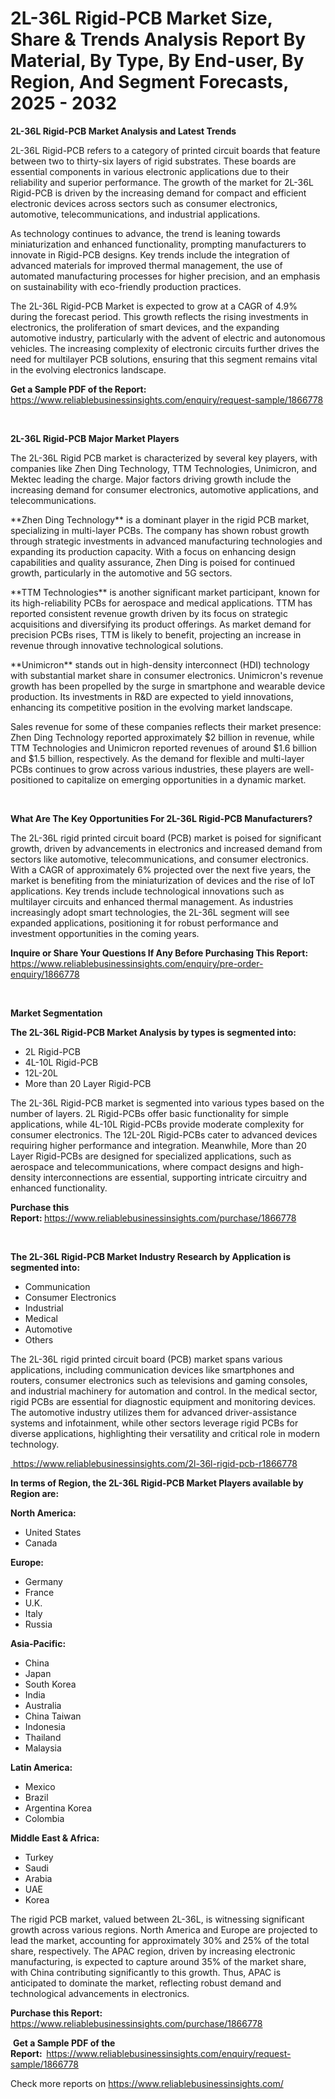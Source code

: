 <p><h1>2L-36L Rigid-PCB Market Size, Share & Trends Analysis Report By Material, By Type, By End-user, By Region, And Segment Forecasts, 2025 - 2032</h1></p><p><strong>2L-36L Rigid-PCB Market Analysis and Latest Trends</strong></p>
<p><p>2L-36L Rigid-PCB refers to a category of printed circuit boards that feature between two to thirty-six layers of rigid substrates. These boards are essential components in various electronic applications due to their reliability and superior performance. The growth of the market for 2L-36L Rigid-PCB is driven by the increasing demand for compact and efficient electronic devices across sectors such as consumer electronics, automotive, telecommunications, and industrial applications.</p><p>As technology continues to advance, the trend is leaning towards miniaturization and enhanced functionality, prompting manufacturers to innovate in Rigid-PCB designs. Key trends include the integration of advanced materials for improved thermal management, the use of automated manufacturing processes for higher precision, and an emphasis on sustainability with eco-friendly production practices.</p><p>The 2L-36L Rigid-PCB Market is expected to grow at a CAGR of 4.9% during the forecast period. This growth reflects the rising investments in electronics, the proliferation of smart devices, and the expanding automotive industry, particularly with the advent of electric and autonomous vehicles. The increasing complexity of electronic circuits further drives the need for multilayer PCB solutions, ensuring that this segment remains vital in the evolving electronics landscape.</p></p>
<p><strong>Get a Sample PDF of the Report:&nbsp;</strong> <a href="https://www.reliablebusinessinsights.com/enquiry/request-sample/1866778?utm_campaign=3359&utm_medium=2&utm_source=Github&utm_content=ia&utm_term=07042025&utm_id=2l-36l-rigid-pcb">https://www.reliablebusinessinsights.com/enquiry/request-sample/1866778</a></p>
<p>&nbsp;</p>
<p><strong>2L-36L Rigid-PCB Major Market Players</strong></p>
<p><p>The 2L-36L Rigid PCB market is characterized by several key players, with companies like Zhen Ding Technology, TTM Technologies, Unimicron, and Mektec leading the charge. Major factors driving growth include the increasing demand for consumer electronics, automotive applications, and telecommunications.</p><p>**Zhen Ding Technology** is a dominant player in the rigid PCB market, specializing in multi-layer PCBs. The company has shown robust growth through strategic investments in advanced manufacturing technologies and expanding its production capacity. With a focus on enhancing design capabilities and quality assurance, Zhen Ding is poised for continued growth, particularly in the automotive and 5G sectors. </p><p>**TTM Technologies** is another significant market participant, known for its high-reliability PCBs for aerospace and medical applications. TTM has reported consistent revenue growth driven by its focus on strategic acquisitions and diversifying its product offerings. As market demand for precision PCBs rises, TTM is likely to benefit, projecting an increase in revenue through innovative technological solutions.</p><p>**Unimicron** stands out in high-density interconnect (HDI) technology with substantial market share in consumer electronics. Unimicron's revenue growth has been propelled by the surge in smartphone and wearable device production. Its investments in R&D are expected to yield innovations, enhancing its competitive position in the evolving market landscape.</p><p>Sales revenue for some of these companies reflects their market presence: Zhen Ding Technology reported approximately $2 billion in revenue, while TTM Technologies and Unimicron reported revenues of around $1.6 billion and $1.5 billion, respectively. As the demand for flexible and multi-layer PCBs continues to grow across various industries, these players are well-positioned to capitalize on emerging opportunities in a dynamic market.</p></p>
<p>&nbsp;</p>
<p><strong>What Are The Key Opportunities For 2L-36L Rigid-PCB Manufacturers?</strong></p>
<p><p>The 2L-36L rigid printed circuit board (PCB) market is poised for significant growth, driven by advancements in electronics and increased demand from sectors like automotive, telecommunications, and consumer electronics. With a CAGR of approximately 6% projected over the next five years, the market is benefiting from the miniaturization of devices and the rise of IoT applications. Key trends include technological innovations such as multilayer circuits and enhanced thermal management. As industries increasingly adopt smart technologies, the 2L-36L segment will see expanded applications, positioning it for robust performance and investment opportunities in the coming years.</p></p>
<p><strong>Inquire or Share Your Questions If Any Before Purchasing This Report:</strong> <a href="https://www.reliablebusinessinsights.com/enquiry/pre-order-enquiry/1866778?utm_campaign=3359&utm_medium=2&utm_source=Github&utm_content=ia&utm_term=07042025&utm_id=2l-36l-rigid-pcb">https://www.reliablebusinessinsights.com/enquiry/pre-order-enquiry/1866778</a></p>
<p>&nbsp;</p>
<p><strong>Market Segmentation</strong></p>
<p><strong>The 2L-36L Rigid-PCB Market Analysis by types is segmented into:</strong></p>
<p><ul><li>2L Rigid-PCB</li><li>4L-10L Rigid-PCB</li><li>12L-20L</li><li>More than 20 Layer Rigid-PCB</li></ul></p>
<p><p>The 2L-36L Rigid-PCB market is segmented into various types based on the number of layers. 2L Rigid-PCBs offer basic functionality for simple applications, while 4L-10L Rigid-PCBs provide moderate complexity for consumer electronics. The 12L-20L Rigid-PCBs cater to advanced devices requiring higher performance and integration. Meanwhile, More than 20 Layer Rigid-PCBs are designed for specialized applications, such as aerospace and telecommunications, where compact designs and high-density interconnections are essential, supporting intricate circuitry and enhanced functionality.</p></p>
<p><strong>Purchase this Report:&nbsp;</strong><a href="https://www.reliablebusinessinsights.com/purchase/1866778?utm_campaign=3359&utm_medium=2&utm_source=Github&utm_content=ia&utm_term=07042025&utm_id=2l-36l-rigid-pcb">https://www.reliablebusinessinsights.com/purchase/1866778</a></p>
<p>&nbsp;</p>
<p><strong>The 2L-36L Rigid-PCB Market Industry Research by Application is segmented into:</strong></p>
<p><ul><li>Communication</li><li>Consumer Electronics</li><li>Industrial</li><li>Medical</li><li>Automotive</li><li>Others</li></ul></p>
<p><p>The 2L-36L rigid printed circuit board (PCB) market spans various applications, including communication devices like smartphones and routers, consumer electronics such as televisions and gaming consoles, and industrial machinery for automation and control. In the medical sector, rigid PCBs are essential for diagnostic equipment and monitoring devices. The automotive industry utilizes them for advanced driver-assistance systems and infotainment, while other sectors leverage rigid PCBs for diverse applications, highlighting their versatility and critical role in modern technology.</p></p>
<p><a href="https://www.reliablebusinessinsights.com/2l-36l-rigid-pcb-r1866778?utm_campaign=3359&utm_medium=2&utm_source=Github&utm_content=ia&utm_term=07042025&utm_id=2l-36l-rigid-pcb">&nbsp;https://www.reliablebusinessinsights.com/2l-36l-rigid-pcb-r1866778</a></p>
<p><strong>In terms of Region, the 2L-36L Rigid-PCB Market Players available by Region are:</strong></p>
<p>
    <p> <strong> North America: </strong>
        <ul>
            <li>United States</li>
            <li>Canada</li>
        </ul>
        </p> 
    <p> <strong> Europe: </strong>
        <ul>
            <li>Germany</li>
            <li>France</li>
            <li>U.K.</li>
            <li>Italy</li>
            <li>Russia</li>
        </ul>
        </p> 
    <p> <strong> Asia-Pacific: </strong>
        <ul>
            <li>China</li>
            <li>Japan</li>
            <li>South Korea</li>
            <li>India</li>
            <li>Australia</li>
            <li>China Taiwan</li>
            <li>Indonesia</li>
            <li>Thailand</li>
            <li>Malaysia</li>
        </ul>
        </p> 
    <p> <strong> Latin America: </strong>
        <ul>
            <li>Mexico</li>
            <li>Brazil</li>
            <li>Argentina Korea</li>
            <li>Colombia</li>
        </ul>
        </p> 
    <p> <strong> Middle East & Africa: </strong>
        <ul>
            <li>Turkey</li>
            <li>Saudi</li>
            <li>Arabia</li>
            <li>UAE</li>
            <li>Korea</li>
        </ul>
    </p>
    </p>
<p><p>The rigid PCB market, valued between 2L-36L, is witnessing significant growth across various regions. North America and Europe are projected to lead the market, accounting for approximately 30% and 25% of the total share, respectively. The APAC region, driven by increasing electronic manufacturing, is expected to capture around 35% of the market share, with China contributing significantly to this growth. Thus, APAC is anticipated to dominate the market, reflecting robust demand and technological advancements in electronics.</p></p>
<p><strong>Purchase this Report: </strong><a href="https://www.reliablebusinessinsights.com/purchase/1866778?utm_campaign=3359&utm_medium=2&utm_source=Github&utm_content=ia&utm_term=07042025&utm_id=2l-36l-rigid-pcb">https://www.reliablebusinessinsights.com/purchase/1866778</a></p>
<p>&nbsp;<strong>Get a Sample PDF of the Report:&nbsp;&nbsp;</strong><a href="https://www.reliablebusinessinsights.com/enquiry/request-sample/1866778?utm_campaign=3359&utm_medium=2&utm_source=Github&utm_content=ia&utm_term=07042025&utm_id=2l-36l-rigid-pcb">https://www.reliablebusinessinsights.com/enquiry/request-sample/1866778</a></p>
<p><strong></strong></p>
<p>Check more reports on <a href="https://www.reliablebusinessinsights.com/?utm_campaign=3359&utm_medium=2&utm_source=Github&utm_content=ia&utm_term=07042025&utm_id=2l-36l-rigid-pcb">https://www.reliablebusinessinsights.com/</a></p>